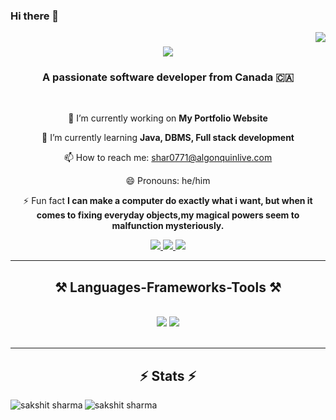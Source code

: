 ### Hi there 👋
<img align="right" src="https://visitor-badge.laobi.icu/badge?page_id=sakshit2004.sakshit2004" />

<h1 align="center">
    <img src="https://readme-typing-svg.herokuapp.com/?font=Righteous&size=35&center=true&vCenter=true&width=500&height=70&duration=3000&lines=Hi+There!+👋;+I'm+Sakshit+Sharma!;" />
</h1>

<h3 align="center">A passionate software developer from Canada 🇨🇦</h3>

<br/>

<div align="center">



🔭 I’m currently working on **My Portfolio Website**
 
🌱 I’m currently learning **Java, DBMS, Full stack development**
 
📫 How to reach me: shar0771@algonquinlive.com

😄 Pronouns: he/him
 
⚡ Fun fact **I can make a computer do exactly what i want, but when it comes to fixing everyday objects,my magical powers seem to malfunction mysteriously.**

 </div>
 
<div align="center"> 
  <a href="mailto:sakshit2004@gmail.com">
    <img src="https://img.shields.io/badge/Gmail-333333?style=for-the-badge&logo=gmail&logoColor=red" />
  </a>
  <a href="https://www.linkedin.com/in/sakshitsharma/" target="_blank">
    <img src="https://img.shields.io/badge/LinkedIn-0077B5?style=for-the-badge&logo=linkedin&logoColor=white" target="_blank" />
  </a>
  <a href="" target="_blank">
     <img src="https://img.shields.io/badge/Portfolio-FF5722?style=for-the-badge&logo=todoist&logoColor=white" target="_blank" /> <!-- sqlite, safari, google-chrome are other good icon options -->
  </a>
</div>

 <hr/>
 
<h2 align="center">⚒️ Languages-Frameworks-Tools ⚒️</h2>
<br/>
<div align="center">
    <img src="https://skillicons.dev/icons?i=react,html,css,php,vscode,github,git" />
    <img src="https://skillicons.dev/icons?i=nodejs,javascript,typescript,mongodb,java,mysql,linux" /><br>
</div>

<br/>
<hr/>
<h2 align="center">⚡ Stats ⚡</h2>
<p><img align="left" src="https://github-readme-stats.vercel.app/api?username=sakshit2004&show_icons=true&locale=en&theme=tokyonight" alt="sakshit sharma" /></p>

<p><img align="left" src="https://github-readme-streak-stats.herokuapp.com/?user=sakshit2004&&theme=tokyonight" alt="sakshit sharma" /></p>

